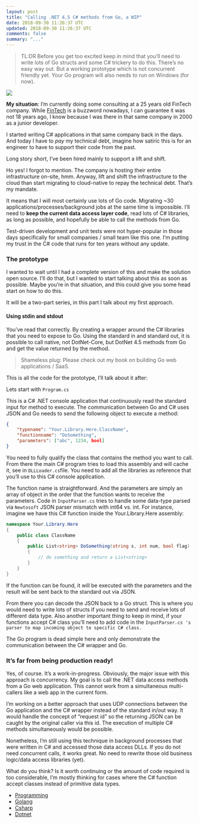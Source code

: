 ```yaml
---
layout: post
title: "Calling .NET 4.5 C# methods from Go, a WIP"
date: 2018-09-30 11:26:37 UTC
updated: 2018-09-30 11:26:37 UTC
comments: false
summary: "..."
---
```


> TL:DR Before you get too excited keep in mind that you’ll need to write lots of
> Go structs and some C# trickery to do this. There’s no easy way out. But a
working prototype which is not concurrent friendly yet. Your Go program will
also needs to run on Windows (for now).

![](https://cdn-images-1.medium.com/max/1000/1*dObZ2-MHnfmtUWiqS1vOXA.png)

**My situation**: I’m currently doing some consulting at a 25 years old FinTech
company. While [FinTech](https://en.wikipedia.org/wiki/Financial_technology) is
a buzzword nowadays, I can guarantee it was not 18 years ago, I know because I
was there in that same company in 2000 as a junior developer.

I started writing C# applications in that same company back in the days. And
today I have to *pay* my technical debt, imagine how satiric this is for an
engineer to have to support their code from the past.

Long story short, I’ve been hired mainly to support a lift and shift.

Ho yes! I forgot to mention. The company is hosting their entire infrastructure
on-site, hmm. Anyway, lift and shift the infrastructure to the cloud than start
migrating to cloud-native to repay the technical debt. That’s my mandate.

It means that I will most certainly use lots of Go code. Migrating ~30
applications/processes/background jobs at the same time is impossible. I’ll need
to **keep the current data access layer code**, read lots of C# libraries, as
long as possible, and hopefully be able to call the methods from Go.

Test-driven development and unit tests were not hyper-popular in those days
specifically for small companies / small team like this one. I’m putting my
trust in the C# code that runs for ten years without any update.

### The prototype

I wanted to wait until I had a complete version of this and make the solution
open source. I’ll do that, but I wanted to start talking about this as soon as
possible. Maybe you’re in that situation, and this could give you some head
start on how to do this.

It will be a two-part series, in this part I talk about my first approach.

#### Using stdin and stdout

You’ve read that correctly. By creating a wrapper around the C# libraries that
you need to expose to Go. Using the standard in and standard out, it is possible
to call native, not DotNet-Core, but DotNet 4.5 methods from Go and get the
value returned by the method.

> Shameless plug: Please check out my book on building Go web applications / SaaS.

This is all the code for the prototype, I’ll talk about it after:

Lets start with `Program.cs`

This is a C# .NET console application that continuously read the standard input
for method to execute. The communication between Go and C# uses JSON and Go
needs to send the following object to execute a method:

```json
{
	"typename": "Your.Library.Here.ClassName",
	"functionname": "DoSomething",
	"parameters": ["abc", 1234, bool]
}
```

You need to fully qualify the class that contains the method you want to call.
From there the main C# program tries to load this assembly and will cache it,
see in `DLLLoader.cs`file. You need to add all the libraries as reference that
you’ll use to this C# console application.

The function name is straightforward. And the parameters are simply an array of
object in the order that the function wants to receive the parameters. Code in
`InputParser.cs` tries to handle some data-type parsed via `Newtosoft` JSON
parser mismatch with int64 vs. int. For instance, imagine we have this C#
function inside the Your.Library.Here assembly:

```csharp
namespace Your.Library.Here
{
	public class ClassName
	{
		public List<string> DoSomething(string s, int num, bool flag)
		{
			// do something and return a List<string>
		}
	}
}
```

If the function can be found, it will be executed with the parameters and the
result will be sent back to the standard out via JSON.

From there you can decode the JSON back to a Go struct. This is where you would
need to write lots of structs if you need to send and receive lots of different
data type. Also another important thing to keep in mind, if your functions
accept C# class you’ll need to add code in the `InputParser.cs 's parser to map
incoming object to specific C# class.`

The Go program is dead simple here and only demonstrate the communication
between the C# wrapper and Go.

### It’s far from being production ready!

Yes, of course. It’s a work-in-progress. Obviously, the major issue with this
approach is concurrency. My goal is to call the .NET data access methods from a
Go web application. This cannot work from a simultaneous multi-callers like a
web app in the current form.

I’m working on a better approach that uses UDP connections between the Go
application and the C# wrapper instead of the standard in/out way. It would
handle the concept of “request id” so the returning JSON can be caught by the
original caller via this id. The execution of multiple C# methods simultaneously
would be possible.

Nonetheless, I’m still using this technique in background processes that were
written in C# and accessed those data access DLLs. If you do not need concurrent
calls, it works great. No need to rewrite those old business logic/data access
libraries (yet).

What do you think? Is it worth continuing or the amount of code required is too
considerable, I’m mostly thinking for cases where the C# function accept classes
instead of primitive data types.

* [Programming](https://dominicstpierre.com/tagged/programming?source=post)
* [Golang](https://dominicstpierre.com/tagged/golang?source=post)
* [Csharp](https://dominicstpierre.com/tagged/csharp?source=post)
* [Dotnet](https://dominicstpierre.com/tagged/dotnet?source=post)

